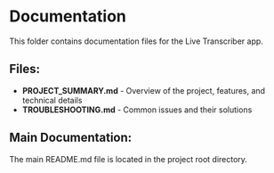 # Documentation

This folder contains documentation files for the Live Transcriber app.

## Files:

- **PROJECT_SUMMARY.md** - Overview of the project, features, and technical details
- **TROUBLESHOOTING.md** - Common issues and their solutions

## Main Documentation:

The main README.md file is located in the project root directory.
